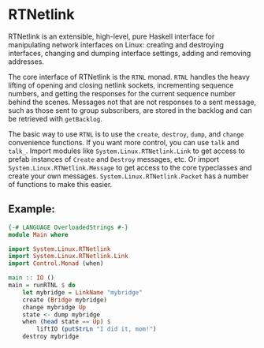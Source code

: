 # RTNetlink

RTNetlink is an extensible, high-level, pure Haskell interface for manipulating
network interfaces on Linux: creating and destroying interfaces, changing and
dumping interface settings, adding and removing addresses.

The core interface of RTNetlink is the `RTNL` monad. `RTNL` handles the heavy
lifting of opening and closing netlink sockets, incrementing sequence numbers,
and getting the responses for the current sequence number behind the scenes.
Messages not that are not responses to a sent message, such as those sent to
group subscribers, are stored in the backlog and can be retrieved with
`getBacklog`.

The basic way to use `RTNL` is to use the `create`, `destroy`, `dump`, and
`change` convenience functions. If you want more control, you can use `talk`
and `talk_`. Import modules like `System.Linux.RTNetlink.Link` to get access
to prefab instances of `Create` and `Destroy` messages, etc. Or import
`System.Linux.RTNetlink.Message` to get access to the core typeclasses and
create your own messages. `System.Linux.RTNetlink.Packet` has a number of
functions to make this easier.

## Example:

```haskell
{-# LANGUAGE OverloadedStrings #-}
module Main where

import System.Linux.RTNetlink
import System.Linux.RTNetlink.Link
import Control.Monad (when)

main :: IO ()
main = runRTNL $ do
    let mybridge = LinkName "mybridge"
    create (Bridge mybridge)
    change mybridge Up
    state <- dump mybridge
    when (head state == Up) $
        liftIO (putStrLn "I did it, mom!")
    destroy mybridge
```
